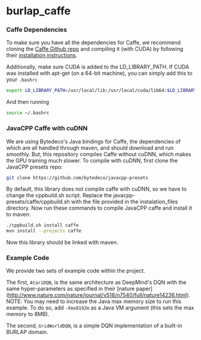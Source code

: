 # burlap_caffe

### Caffe Dependencies

To make sure you have all the dependencies for Caffe, we recommend
cloning the [Caffe Github repo](https://github.com/BVLC/caffe)
and compiling it (with CUDA) by following their
[installation instructions](http://caffe.berkeleyvision.org/installation.html).

Additionally, make sure CUDA is added to the LD_LIBRARY_PATH. If CUDA
was installed with apt-get (on a 64-bit machine),
you can simply add this to your `.bashrc`
```sh
export LD_LIBRARY_PATH=/usr/local/lib:/usr/local/cuda/lib64:$LD_LIBRARY_PATH
```
And then running
```sh
source ~/.bashrc
```


### JavaCPP Caffe with cuDNN

We are using Bytedeco's Java bindings for Caffe, the dependencies of which
are all handled through maven, and should download and run smoothly.
But, this repository compiles Caffe without cuDNN, which makes the GPU training much slower.
To compile with cuDNN, first clone the JavaCPP presets repo:

```sh
git clone https://github.com/bytedeco/javacpp-presets
```

By default, this library does not compile caffe with cuDNN, so we have to change the cppbuild.sh script.
Replace the javacpp-presets/caffe/cppbuild.sh with the file provided in the instalation_files directory.
Now run these commands to compile JavaCPP caffe and install it to maven:

```sh
./cppbuild.sh install caffe
mvn install --projects caffe
```

Now this library should be linked with maven.


### Example Code

We provide two sets of example code within the project.

The first, `AtariDQN`, is the same architecture as DeepMind's DQN
with the same hyper-parameters as specified in their [nature paper]
(http://www.nature.com/nature/journal/v518/n7540/full/nature14236.html).
NOTE: You may need to increase the Java max memory size to run this example.
To do so, add `-Xmx8192m` as a Java VM argument (this sets the max memory
to 8MB).

The second, `GridWorldDQN`, is a simple DQN implementation of a
built-in BURLAP domain.
